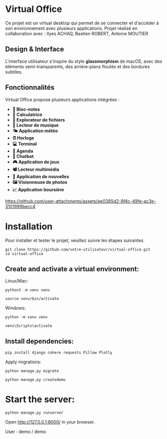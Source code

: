 # Virtual Office
Ce projet est un virtual desktop qui permet de se connecter et d'accéder à son environnement avec plusieurs applications.
Projet réalisé en collaboration avec : Ilyes ACHAQ, Bastien ROBERT, Antoine MOUTIER
## Design & Interface
L'interface utilisateur s'inspire du style **glassmorphism** de macOS, avec des éléments semi-transparents, des arrière-plans floutés et des bordures subtiles. 

## Fonctionnalités
Virtual Office propose plusieurs applications intégrées :

- **📝 Bloc-notes** 
- **🧮 Calculatrice** 
- **📁 Explorateur de fichiers**
- **🎵 Lecteur de musique** 
- **🌤 Application météo** 
- **⏰ Horloge** 
- **💻 Terminal** 
- **📅 Agenda** 
- **🤖 Chatbot** 
- **🎮 Application de jeux** 
- **📽 Lecteur multimédia** 
- **📰 Application de nouvelles** 
- **🖼 Visionneuse de photos** 
- **📈 Application boursière** 


https://github.com/user-attachments/assets/ee0385d2-8f4c-49fe-ac3e-3101999becc4



# Installation
Pour installer et tester le projet, veuillez suivre les étapes suivantes.

```
git clone https://github.com/votre-utilisateur/virtual-office.git    
cd virtual-office
```

## Create and activate a virtual environment:

Linux/Mac:
```
python3 -m venv venv

source venv/bin/activate
```

Windows:

```
python -m venv venv

venv\Scripts\activate
```

## Install dependencies:

```
pip install django cohere requests Pillow Plotly
```
Apply migrations:

```
python manage.py migrate

python manage.py createdemo
```


# Start the server:

```
python manage.py runserver
```

Open http://127.0.0.1:8000/ in your browser.


User : demo / demo
